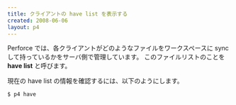 ```yaml
---
title: クライアントの have list を表示する
created: 2008-06-06
layout: p4
---
```


Perforce では、各クライアントがどのようなファイルをワークスペースに sync して持っているかをサーバ側で管理しています。
このファイルリストのことを **have list** と呼びます。

現在の have list の情報を確認するには、以下のようにします。

```
$ p4 have
```

